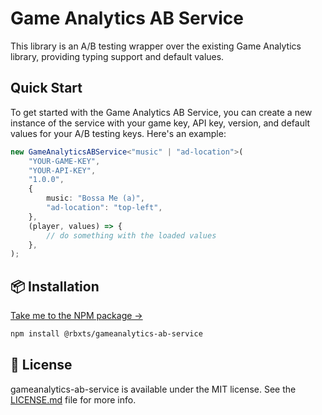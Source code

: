 # Game Analytics AB Service

This library is an A/B testing wrapper over the existing Game Analytics library, providing typing support and default values.

## Quick Start

To get started with the Game Analytics AB Service, you can create a new instance of the service with your game key, API key, version, and default values for your A/B testing keys. Here's an example:

```ts
new GameAnalyticsABService<"music" | "ad-location">(
	"YOUR-GAME-KEY",
	"YOUR-API-KEY",
	"1.0.0",
	{
		music: "Bossa Me (a)",
		"ad-location": "top-left",
	},
	(player, values) => {
		// do something with the loaded values
	},
);
```

## 📦 Installation

[Take me to the NPM package →](https://www.npmjs.com/package/@rbxts/gameanalytics-ab-service)

```bash
npm install @rbxts/gameanalytics-ab-service
```

## 🪪 License

gameanalytics-ab-service is available under the MIT license. See the [LICENSE.md](LICENSE.md) file for more info.
